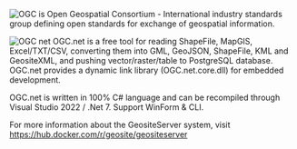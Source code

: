 ![OGC](https://user-images.githubusercontent.com/18747589/133953815-4e82a879-689c-4e31-9c26-ed66e2884d58.png) is Open Geospatial Consortium - International industry standards group defining open standards for exchange of geospatial information.

![OGC net](https://user-images.githubusercontent.com/18747589/135204947-1c49d178-1968-4012-ad0d-a8f00131a80f.png)
OGC.net is a free tool for reading ShapeFile, MapGIS, Excel/TXT/CSV,  converting them into GML, GeoJSON, ShapeFile, KML and GeositeXML, and pushing vector/raster/table to PostgreSQL database.
OGC.net provides a dynamic link library (OGC.net.core.dll) for embedded development.

OGC.net is written in 100% C# language and can be recompiled through Visual Studio 2022 / .Net 7. Support WinForm & CLI.

For more information about the GeositeServer system, visit https://hub.docker.com/r/geosite/geositeserver
